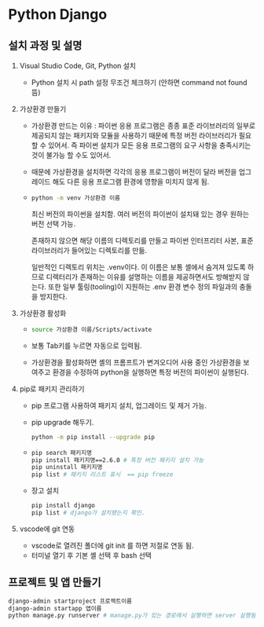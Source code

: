 # Python Django

## 설치 과정 및 설명

1. Visual Studio Code, Git, Python 설치

   - Python 설치 시 path 설정 무조건 체크하기 (안하면 command not found 뜸)

2. 가상환경 만들기

   - 가상환경 만드는 이유 : 파이썬 응용 프로그램은 종종 표준 라이브러리의 일부로 제공되지 않는 패키지와 모듈을 사용하기 때문에 특정 버전 라이브러리가 필요할 수 있어서. 즉 파이썬 설치가 모든 응용 프로그램의 요구 사항을 충족시키는 것이 불가능 할 수도 있어서.

   - 때문에 가상환경을 설치하면 각각의 응용 프로그램이 버전이 달라 버전을 업그레이드 해도 다른 응용 프로그램 환경에 영향을 미치지 않게 됨.

   - ```bash
     python -m venv 가상환경 이름
     ```

     최신 버전의 파이썬을 설치함. 여러 버전의 파이썬이 설치돼 있는 경우 원하는 버전 선택 가능.

     존재하지 않으면 해당 이름의 디렉토리를 만들고 파이썬 인터프리터 사본, 표준 라이브러리가 들어있는 디렉토리를 만듦.

     일반적인 디렉토리 위치는 .venv이다. 이 이름은 보통 셸에서 숨겨져 있도록 하므로 디렉터리가 존재하는 이유를 설명하는 이름을 제공하면서도 방해받지 않는다. 또한 일부 툴링(tooling)이 지원하는 .env 환경 변수 정의 파일과의 충돌을 방지한다.

3. 가상환경 활성화

   - ```bash
     source 가상환경 이름/Scripts/activate
     ```

   - 보통 Tab키를 누르면 자동으로 입력됨.

   - 가상환경을 활성화하면 셸의 프롬프트가 변겨오디어 사용 중인 가상환경을 보여주고 환경을 수정하여 python을 실행하면 특정 버전의 파이썬이 실행된다.

4. pip로 패키지 관리하기

   - pip 프로그램 사용하여 패키지 설치, 업그레이드 및 제거 가능.

   - pip upgrade 해두기.

     ```bash
     python -m pip install --upgrade pip
     ```

   - ```bash
     pip search 패키지명
     pip install 패키지명==2.6.0 # 특정 버전 패키지 설치 가능
     pip uninstall 패키지명
     pip list # 패키지 리스트 표시  == pip freeze
     ```

   - 장고 설치

     ```bash
     pip install django
     pip list # django가 설치됐는지 확인.
     ```

5. vscode에 git 연동

   - vscode로 열려진 폴더에 git init 를 하면 저절로 연동 됨.
   - 터미널 열기 후 기본 셸 선택 후 bash 선택

## 프로젝트 및 앱 만들기

```bash
django-admin startproject 프로젝트이름
django-admin startapp 앱이름
python manage.py runserver # manage.py가 있는 경로에서 실행하면 server 실행됨.
```





